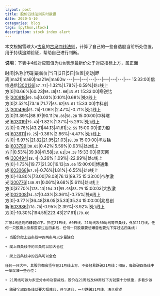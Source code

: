 ```yaml
---
layout: post
title: 股价四线法则实时数据
date: 2020-5-10
categories: blog
tags: [python,stock]
description: stock index alert
---
```



本文根据雪球大v[古泉](https://xueqiu.com/u/7148646888)的[古泉四线法则](https://xueqiu.com/7148646888/130498192)，计算了自己的一些自选股当前所处位置，用于持续追踪验证，帮助自己进行判断。

**说明**：下表中4线对应取值为`红色`表示最新价处于对应指标上方，属正面

时间|名称|代码|最新价|当日|3日|5日|位置|变动|距离|ma21|ma60|ma21w|ma60w
---|---|---|---|---|---|---|---|---
15:33:00|信维通信|[300136](https://xueqiu.com/S/SZ300136)|`57.77`|-1.32%|1.78%|-0.59%|处`3`线上方|0|10.66%|60.23|`56.40`|`51.66`|`43.61`
15:33:00|寒锐钴业|[300618](https://xueqiu.com/S/SZ300618)|`69.34`|0.03%|0.10%|0.68%|处`2`线上方|0|2.52%|73.16|71.77|`63.82`|`63.01`
15:33:00|中科创达|[300496](https://xueqiu.com/S/SZ300496)|`85.78`|-1.06%|2.47%|-0.71%|处`2`线上方|0|11.89%|88.97|90.11|`78.86`|`58.28`
15:00:00|中科曙光|[603019](https://xueqiu.com/S/SH603019)|`39.49`|-1.82%|1.37%|-5.29%|处`1`线上方|0|-0.76%|43.21|44.13|41.61|`32.59`
15:00:00|诺力股份|[603611](https://xueqiu.com/S/SH603611)|`19.25`|-0.36%|2.86%|-4.47%|处`1`线上方|0|-6.97%|21.82|21.95|21.03|`18.39`
15:00:00|华友钴业|[603799](https://xueqiu.com/S/SH603799)|`38.65`|0.42%|5.59%|0.93%|处`2`线上方|1|0.53%|39.98|41.58|`38.61`|`34.38`
15:33:00|盛天网络|[300494](https://xueqiu.com/S/SZ300494)|`18.4`|-3.26%|1.09%|-22.99%|处`1`线上方|0|-1.73%|19.77|21.30|19.13|`15.66`
15:00:00|博通集成|[603068](https://xueqiu.com/S/SH603068)|`67.9`|-0.76%|1.81%|-6.55%|处`0`线上方|0|-13.80%|73.00|78.08|76.13|89.75
15:33:00|帝尔激光|[300776](https://xueqiu.com/S/SZ300776)|`140.97`|0.06%|9.68%|5.61%|处`4`线上方|0|37.70%|`128.13`|`104.31`|`95.98`|`88.79`
15:00:03|大族激光|[002008](https://xueqiu.com/S/SZ002008)|`34.87`|0.43%|3.36%|-0.75%|处`0`线上方|0|-3.77%|36.48|38.05|35.33|35.24
15:00:00|兆易创新|[603986](https://xueqiu.com/S/SH603986)|`178.78`|-0.95%|2.39%|-3.92%|处`1`线上方|0|-10.30%|194.55|223.43|217.61|`170.66`

```
古泉4线法则的精髓如下。抓住21日线、60日线、21周线及60周线等四条线，外加21月线，任何一只股票上涨都要穿过这四条线，任何一只股票要想爆雷也要先下穿过这四条线：

+ 当股价爬上四条线中的两条可以少量建仓

+ 爬上四条线中的三条可以加大仓位

+ 爬上四条线中的四条可以全仓

任何一只大牛，其股价都会坚守在21月线上方，不会轻易跌破21月线；相反，每跌破四条线中一条就减一些仓位：

+ 21周线可做为多空分水岭及警戒线，股价在21周线及60周线下方就要十分慎重，多看少做

+ 跌破全部四条线就要大幅减仓，甚至清仓，一旦跌破21月线，清仓观望
```